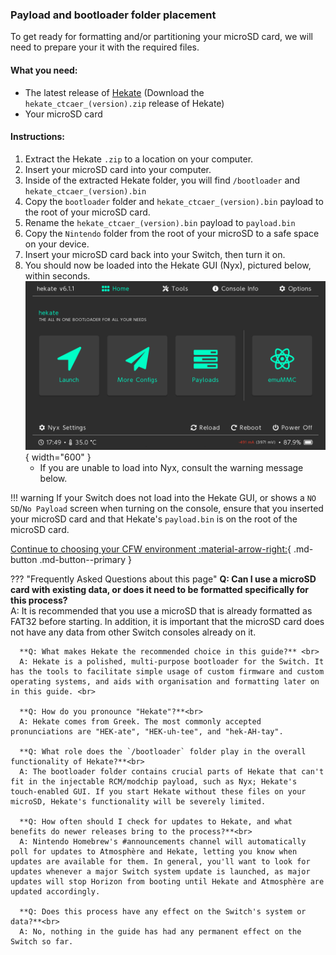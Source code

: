 ### **Payload and bootloader folder placement**

To get ready for formatting and/or partitioning your microSD card, we will need to prepare your it with the required files.

#### **What you need:**
- The latest release of <a href="https://github.com/CTCaer/Hekate/releases/" target="_blank">Hekate</a> (Download the `hekate_ctcaer_(version).zip` release of Hekate)
- Your microSD card


#### **Instructions:**

1. Extract the Hekate `.zip` to a location on your computer.
2. Insert your microSD card into your computer.
3. Inside of the extracted Hekate folder, you will find `/bootloader` and `hekate_ctcaer_(version).bin`
4. Copy the `bootloader` folder and `hekate_ctcaer_(version).bin` payload to the root of your microSD card.
5. Rename the `hekate_ctcaer_(version).bin` payload to `payload.bin`
6. Copy the `Nintendo` folder from the root of your microSD to a safe space on your device.
7. Insert your microSD card back into your Switch, then turn it on.
8. You should now be loaded into the Hekate GUI (Nyx), pictured below, within seconds.
![Nyx](/user_guide/all/img/nyx.bmp){ width="600" }
    - If you are unable to load into Nyx, consult the warning message below.

!!! warning
    If your Switch does not load into the Hekate GUI, or shows a `NO SD`/`No Payload` screen when turning on the console, ensure that you inserted your microSD card and that Hekate's `payload.bin` is on the root of the microSD card.


[Continue to choosing your CFW environment :material-arrow-right:](../all/cfw_environment.md){ .md-button .md-button--primary }

??? "Frequently Asked Questions about this page"
      **Q: Can I use a microSD card with existing data, or does it need to be formatted specifically for this process?** <br>
      A: It is recommended that you use a microSD that is already formatted as FAT32 before starting. In addition, it is important that the microSD card does not have any data from other Switch consoles already on it.

      **Q: What makes Hekate the recommended choice in this guide?** <br>
      A: Hekate is a polished, multi-purpose bootloader for the Switch. It has the tools to facilitate simple usage of custom firmware and custom operating systems, and aids with organisation and formatting later on in this guide. <br>

      **Q: How do you pronounce "Hekate"?**<br>
      A: Hekate comes from Greek. The most commonly accepted pronunciations are "HEK-ate", "HEK-uh-tee", and "hek-AH-tay".

      **Q: What role does the `/bootloader` folder play in the overall functionality of Hekate?**<br>
      A: The bootloader folder contains crucial parts of Hekate that can't fit in the injectable RCM/modchip payload, such as Nyx; Hekate's touch-enabled GUI. If you start Hekate without these files on your microSD, Hekate's functionality will be severely limited.

      **Q: How often should I check for updates to Hekate, and what benefits do newer releases bring to the process?**<br>
      A: Nintendo Homebrew's #announcements channel will automatically poll for updates to Atmosphère and Hekate, letting you know when updates are available for them. In general, you'll want to look for updates whenever a major Switch system update is launched, as major updates will stop Horizon from booting until Hekate and Atmosphère are updated accordingly.

      **Q: Does this process have any effect on the Switch's system or data?**<br>
      A: No, nothing in the guide has had any permanent effect on the Switch so far.

